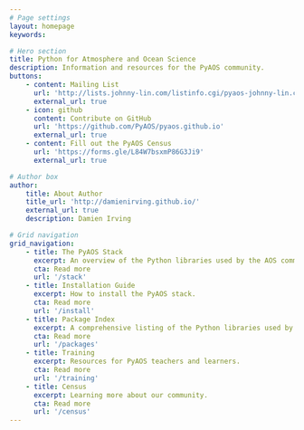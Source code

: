 ```yaml
---
# Page settings
layout: homepage
keywords:

# Hero section
title: Python for Atmosphere and Ocean Science
description: Information and resources for the PyAOS community.
buttons:
    - content: Mailing List
      url: 'http://lists.johnny-lin.com/listinfo.cgi/pyaos-johnny-lin.com'
      external_url: true
    - icon: github
      content: Contribute on GitHub
      url: 'https://github.com/PyAOS/pyaos.github.io'
      external_url: true
    - content: Fill out the PyAOS Census
      url: 'https://forms.gle/L84W7bsxmP86G3Ji9'
      external_url: true

# Author box
author:
    title: About Author
    title_url: 'http://damienirving.github.io/'
    external_url: true
    description: Damien Irving

# Grid navigation
grid_navigation:
    - title: The PyAOS Stack
      excerpt: An overview of the Python libraries used by the AOS community.
      cta: Read more
      url: '/stack'
    - title: Installation Guide
      excerpt: How to install the PyAOS stack.
      cta: Read more
      url: '/install'
    - title: Package Index
      excerpt: A comprehensive listing of the Python libraries used by the AOS community.
      cta: Read more
      url: '/packages'
    - title: Training
      excerpt: Resources for PyAOS teachers and learners.
      cta: Read more
      url: '/training'
    - title: Census
      excerpt: Learning more about our community.
      cta: Read more
      url: '/census'
---
```

